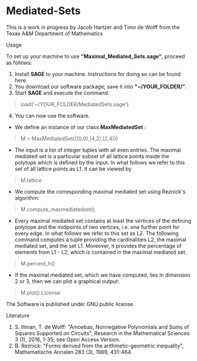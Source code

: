 # Mediated-Sets
This is a work in progress by Jacob Hartzer and Timo de Wolff from the Texas A&M Department of Mathematics

Usage

To set up your machine to use **"Maximal_Mediated_Sets.sage"**, proceed as follows:

1. Install **SAGE** to your machine. Instructions for doing so can be found here.
2. You download our software package; save it into **"~/YOUR_FOLDER/"**.
3. Start **SAGE** and execute the command:
> load('~/YOUR_FOLDER/MediatedSets.sage')
4. You can now use the software.
* We define an instance of our class **MaxMediatedSet** :
> M = MaxMediatedSet(((0,0),(4,2),(2,4)))
* The input is a list of integer tuples with all even entries. The maximal mediated set is a particular subset of all lattice points inside the polytope which is defined by the input. In what follows we refer to this set of all lattice points as L1. It can be viewed by
> M.lattice
* We compute the corresponding maximal mediated set using Reznick's algorithm:
> M.compute_maxmediatedset()
* Every maximal mediated set contains at least the vertices of the defining polytope and the midpoints of two vertices, i.e. one further point for every edge. In what follows we refer to this set as L2. The following command computes a tuple providing the cardinalities L2, the maximal mediated set, and the set L1. Moreover, it provides the percentage of elements from L1 - L2, which is contained in the maximal mediated set.
> M.percent_h()
* If the maximal mediated set, which we have computed, lies in dimension 2 or 3, then we can plot a graphical output:
> M.plot()
License

The Software is published under GNU public license.

Literature

1. S. Iliman, T. de Wolff: "Amoebas, Nonnegative Polynomials and Sums of Squares Supported on Circuits", Research in the Mathematical Sciences 3 (1), 2016, 1-35; see Open Access Version.
2. B. Reznick: "Forms derived from the arithmetic-geometric inequality", Mathematische Annalen 283 (3), 1989, 431-464.
